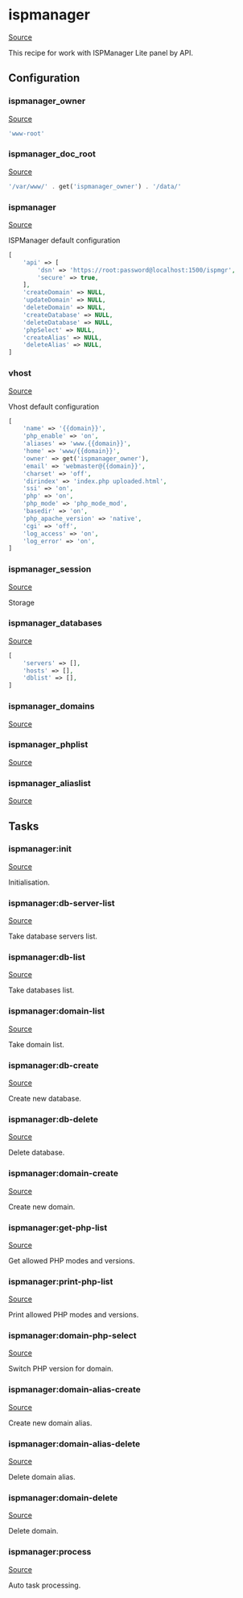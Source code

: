 <!-- DO NOT EDIT THIS FILE! -->
<!-- Instead edit contrib/ispmanager.php -->
<!-- Then run bin/docgen -->

# ispmanager

[Source](/contrib/ispmanager.php)



This recipe for work with ISPManager Lite panel by API.


## Configuration
### ispmanager_owner
[Source](https://github.com/deployphp/deployer/blob/master/contrib/ispmanager.php#L9)



```php title="Default value"
'www-root'
```


### ispmanager_doc_root
[Source](https://github.com/deployphp/deployer/blob/master/contrib/ispmanager.php#L10)



```php title="Default value"
'/var/www/' . get('ispmanager_owner') . '/data/'
```


### ispmanager
[Source](https://github.com/deployphp/deployer/blob/master/contrib/ispmanager.php#L13)

ISPManager default configuration

```php title="Default value"
[
    'api' => [
        'dsn' => 'https://root:password@localhost:1500/ispmgr',
        'secure' => true,
    ],
    'createDomain' => NULL,
    'updateDomain' => NULL,
    'deleteDomain' => NULL,
    'createDatabase' => NULL,
    'deleteDatabase' => NULL,
    'phpSelect' => NULL,
    'createAlias' => NULL,
    'deleteAlias' => NULL,
]
```


### vhost
[Source](https://github.com/deployphp/deployer/blob/master/contrib/ispmanager.php#L29)

Vhost default configuration

```php title="Default value"
[
    'name' => '{{domain}}',
    'php_enable' => 'on',
    'aliases' => 'www.{{domain}}',
    'home' => 'www/{{domain}}',
    'owner' => get('ispmanager_owner'),
    'email' => 'webmaster@{{domain}}',
    'charset' => 'off',
    'dirindex' => 'index.php uploaded.html',
    'ssi' => 'on',
    'php' => 'on',
    'php_mode' => 'php_mode_mod',
    'basedir' => 'on',
    'php_apache_version' => 'native',
    'cgi' => 'off',
    'log_access' => 'on',
    'log_error' => 'on',
]
```


### ispmanager_session
[Source](https://github.com/deployphp/deployer/blob/master/contrib/ispmanager.php#L49)

Storage



### ispmanager_databases
[Source](https://github.com/deployphp/deployer/blob/master/contrib/ispmanager.php#L50)



```php title="Default value"
[
    'servers' => [],
    'hosts' => [],
    'dblist' => [],
]
```


### ispmanager_domains
[Source](https://github.com/deployphp/deployer/blob/master/contrib/ispmanager.php#L56)





### ispmanager_phplist
[Source](https://github.com/deployphp/deployer/blob/master/contrib/ispmanager.php#L57)





### ispmanager_aliaslist
[Source](https://github.com/deployphp/deployer/blob/master/contrib/ispmanager.php#L58)






## Tasks

### ispmanager:init
[Source](https://github.com/deployphp/deployer/blob/master/contrib/ispmanager.php#L61)

Initialisation.




### ispmanager:db-server-list
[Source](https://github.com/deployphp/deployer/blob/master/contrib/ispmanager.php#L84)

Take database servers list.




### ispmanager:db-list
[Source](https://github.com/deployphp/deployer/blob/master/contrib/ispmanager.php#L122)

Take databases list.




### ispmanager:domain-list
[Source](https://github.com/deployphp/deployer/blob/master/contrib/ispmanager.php#L144)

Take domain list.




### ispmanager:db-create
[Source](https://github.com/deployphp/deployer/blob/master/contrib/ispmanager.php#L160)

Create new database.




### ispmanager:db-delete
[Source](https://github.com/deployphp/deployer/blob/master/contrib/ispmanager.php#L234)

Delete database.




### ispmanager:domain-create
[Source](https://github.com/deployphp/deployer/blob/master/contrib/ispmanager.php#L287)

Create new domain.




### ispmanager:get-php-list
[Source](https://github.com/deployphp/deployer/blob/master/contrib/ispmanager.php#L335)

Get allowed PHP modes and versions.




### ispmanager:print-php-list
[Source](https://github.com/deployphp/deployer/blob/master/contrib/ispmanager.php#L381)

Print allowed PHP modes and versions.




### ispmanager:domain-php-select
[Source](https://github.com/deployphp/deployer/blob/master/contrib/ispmanager.php#L423)

Switch PHP version for domain.




### ispmanager:domain-alias-create
[Source](https://github.com/deployphp/deployer/blob/master/contrib/ispmanager.php#L497)

Create new domain alias.




### ispmanager:domain-alias-delete
[Source](https://github.com/deployphp/deployer/blob/master/contrib/ispmanager.php#L568)

Delete domain alias.




### ispmanager:domain-delete
[Source](https://github.com/deployphp/deployer/blob/master/contrib/ispmanager.php#L638)

Delete domain.




### ispmanager:process
[Source](https://github.com/deployphp/deployer/blob/master/contrib/ispmanager.php#L688)

Auto task processing.




